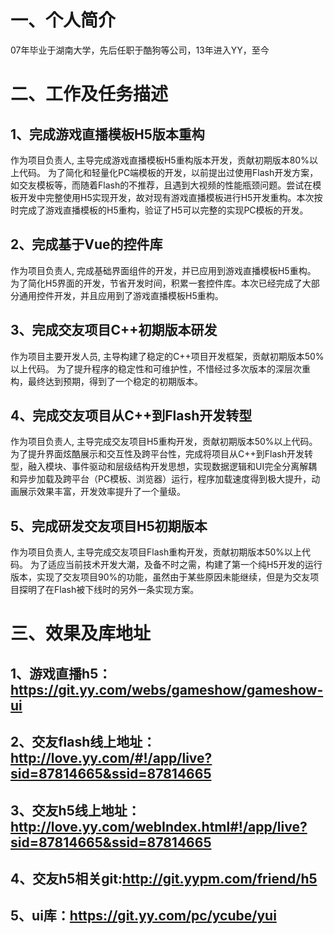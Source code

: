 # 一、个人简介
  07年毕业于湖南大学，先后任职于酷狗等公司，13年进入YY，至今

# 二、工作及任务描述
## 1、完成游戏直播模板H5版本重构
  作为项目负责人, 主导完成游戏直播模板H5重构版本开发，贡献初期版本80%以上代码。
  为了简化和轻量化PC端模板的开发，以前提出过使用Flash开发方案，如交友模板等，而随着Flash的不推荐，且遇到大视频的性能瓶颈问题。尝试在模板开发中完整使用H5实现开发，故对现有游戏直播模板进行H5开发重构。本次按时完成了游戏直播模板的H5重构，验证了H5可以完整的实现PC模板的开发。

## 2、完成基于Vue的控件库
  作为项目负责人, 完成基础界面组件的开发，并已应用到游戏直播模板H5重构。
  为了简化H5界面的开发，节省开发时间，积累一套控件库。本次已经完成了大部分通用控件开发，并且应用到了游戏直播模板H5重构。

## 3、完成交友项目C++初期版本研发
  作为项目主要开发人员, 主导构建了稳定的C++项目开发框架，贡献初期版本50%以上代码。
  为了提升程序的稳定性和可维护性，不惜经过多次版本的深层次重构，最终达到预期，得到了一个稳定的初期版本。

## 4、完成交友项目从C++到Flash开发转型
  作为项目负责人, 主导完成交友项目H5重构开发，贡献初期版本50%以上代码。
  为了提升界面炫酷展示和交互性及跨平台性，完成将项目从C++到Flash开发转型，融入模块、事件驱动和层级结构开发思想，实现数据逻辑和UI完全分离解耦和异步加载及跨平台（PC模板、浏览器）运行，程序加载速度得到极大提升，动画展示效果丰富，开发效率提升了一个量级。

## 5、完成研发交友项目H5初期版本
  作为项目负责人, 主导完成交友项目Flash重构开发，贡献初期版本50%以上代码。
  为了适应当前技术开发大潮，及备不时之需，构建了第一个纯H5开发的运行版本，实现了交友项目90%的功能，虽然由于某些原因未能继续，但是为交友项目探明了在Flash被下线时的另外一条实现方案。

# 三、效果及库地址
## 1、游戏直播h5：https://git.yy.com/webs/gameshow/gameshow-ui
## 2、交友flash线上地址：http://love.yy.com/#!/app/live?sid=87814665&ssid=87814665
## 3、交友h5线上地址：http://love.yy.com/webIndex.html#!/app/live?sid=87814665&ssid=87814665
## 4、交友h5相关git:http://git.yypm.com/friend/h5
## 5、ui库：https://git.yy.com/pc/ycube/yui